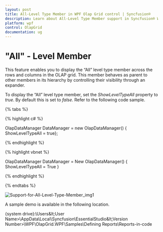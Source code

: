 ```yaml
---
layout: post
title: All-Level Type Member in WPF Olap Grid control | Syncfusion®
description: Learn about All-Level Type Member support in Syncfusion® WPF Olap Grid control, its elements and more details.
platform: wpf
control: OlapGrid
documentation: ug
---
```


# "All" - Level Member

This feature enables you to display the “All” level type member across the rows and columns in the OLAP grid. This member behaves as parent to other members in its hierarchy by controlling their visibility through an expander.

To display the “All” level type member, set the _ShowLevelTypeAll_ property to _true_. By default this is set to _false_. Refer to the following code sample.

{% tabs %}
  
{% highlight c# %}

OlapDataManager DataManager = new OlapDataManager() { ShowLevelTypeAll = true};

{% endhighlight %}

{% highlight vbnet %}

OlapDataManager DataManager = New OlapDataManager() { ShowLevelTypeAll = True }

{% endhighlight %}

{% endtabs %}

![Support-for-All-Level-Type-Member_img1](Support-for-All-Level-Type-Member_images/Support-for-All-Level-Type-Member_img1.png)

A sample demo is available in the following location.

{system drive}:\Users\&lt;User Name&gt;\AppData\Local\Syncfusion\EssentialStudio\&lt;Version Number&gt;\WPF\OlapGrid.WPF\Samples\Defining Reports\Reports-in-code
